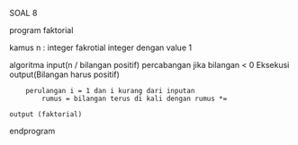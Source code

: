 SOAL 8 

program faktorial

kamus
    n : integer
	fakrotial integer dengan value 1

algoritma
    input(n / bilangan positif)
    percabangan
		jika bilangan < 0
			Eksekusi output(Bilangan harus positif)

		perulangan i = 1 dan i kurang dari inputan
			rumus = bilangan terus di kali dengan rumus *=

    output (faktorial)

endprogram
